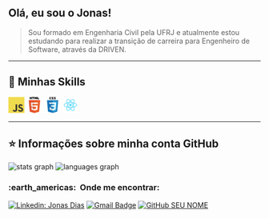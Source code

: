## Olá, eu sou o <strong>Jonas!</strong>

> Sou formado em Engenharia Civil pela UFRJ e atualmente estou estudando para realizar a transição de carreira para Engenheiro de Software, através da DRIVEN.

----

## 🚀 Minhas Skills


<code><img height="32" src="https://raw.githubusercontent.com/github/explore/80688e429a7d4ef2fca1e82350fe8e3517d3494d/topics/javascript/javascript.png" alt="Javascript"/></code>
<code><img height="32" src="https://raw.githubusercontent.com/github/explore/80688e429a7d4ef2fca1e82350fe8e3517d3494d/topics/html/html.png" alt="HTML5"/></code>
<code><img height="32" src="https://raw.githubusercontent.com/github/explore/80688e429a7d4ef2fca1e82350fe8e3517d3494d/topics/css/css.png" alt="CSS"/></code>
<code><img height="32" src="https://raw.githubusercontent.com/github/explore/80688e429a7d4ef2fca1e82350fe8e3517d3494d/topics/react/react.png" alt="React"/></code>


---

## ⭐ Informações sobre minha conta GitHub
<div align="left">
  <img src="https://github-readme-stats.vercel.app/api?hide_title=false&hide_rank=false&show_icons=true&include_all_commits=true&count_private=true&disable_animations=false&theme=dracula&locale=en&hide_border=false&username=Jonas0Dias" height="150" alt="stats graph"  />
  <img src="https://github-readme-stats.vercel.app/api/top-langs?locale=en&hide_title=false&layout=compact&card_width=320&langs_count=5&theme=dracula&hide_border=false&username=Jonas0Dias" height="150" alt="languages graph"  />
</div>

###

<h3> :earth_americas: &nbsp;Onde me encontrar: </h3> 

[![Linkedin: Jonas Dias](https://img.shields.io/badge/-JonasDiaaas-blue?style=flat-square&logo=Linkedin&logoColor=white&link=LINK-DO-SEU-LINKEDIN)](https://www.linkedin.com/in/jonas-diaaas-399b5a254/)
[![Gmail Badge](https://img.shields.io/badge/-jonaaasdiaaas@gmail.com-006bed?style=flat-square&logo=Gmail&logoColor=white&link=mailto:SEU-EMAIL)](mailto:jonaaasdiaaas@gmail.com)
[![GitHub SEU NOME]( https://img.shields.io/github/followers/Jonas0Dias?label=follow&style=social)]([LINK-DO-SEU-GITHUB](https://github.com/Jonas0Dias))
